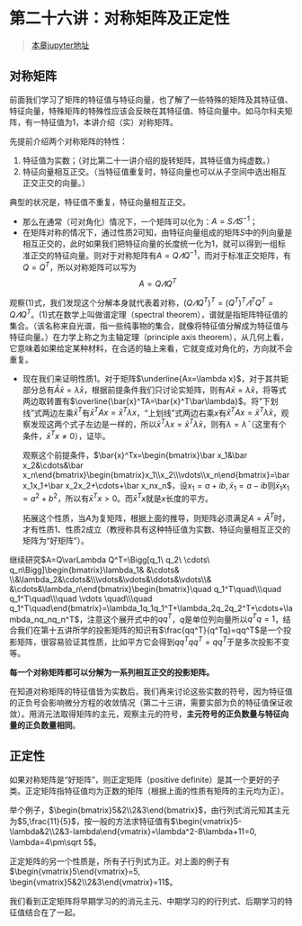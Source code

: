 # 第二十六讲：对称矩阵及正定性

> [本章jupyter地址](https://github.com/Nicolas-gaofeng/Salute_Math/blob/main/jupyter/chapter26.ipynb)

## 对称矩阵

前面我们学习了矩阵的特征值与特征向量，也了解了一些特殊的矩阵及其特征值、特征向量，特殊矩阵的特殊性应该会反映在其特征值、特征向量中。如马尔科夫矩阵，有一特征值为$1$，本讲介绍（实）对称矩阵。

先提前介绍两个对称矩阵的特性：

1. 特征值为实数；（对比第二十一讲介绍的旋转矩阵，其特征值为纯虚数。）
2. 特征向量相互正交。（当特征值重复时，特征向量也可以从子空间中选出相互正交正交的向量。）

典型的状况是，特征值不重复，特征向量相互正交。

* 那么在通常（可对角化）情况下，一个矩阵可以化为：$A=S\varLambda S^{-1}$；
* 在矩阵对称的情况下，通过性质2可知，由特征向量组成的矩阵$S$中的列向量是相互正交的，此时如果我们把特征向量的长度统一化为$1$，就可以得到一组标准正交的特征向量。则对于对称矩阵有$A=Q\varLambda Q^{-1}$，而对于标准正交矩阵，有$Q=Q^T$，所以对称矩阵可以写为$$A=Q\varLambda Q^T\tag{1}$$

观察$(1)$式，我们发现这个分解本身就代表着对称，$\left(Q\varLambda Q^T\right)^T=\left(Q^T\right)^T\varLambda^TQ^T=Q\varLambda Q^T$。$(1)$式在数学上叫做谱定理（spectral theorem），谱就是指矩阵特征值的集合。（该名称来自光谱，指一些纯事物的集合，就像将特征值分解成为特征值与特征向量。）在力学上称之为主轴定理（principle axis theorem），从几何上看，它意味着如果给定某种材料，在合适的轴上来看，它就变成对角化的，方向就不会重复。

* 现在我们来证明性质1。对于矩阵$\underline{Ax=\lambda x}$，对于其共轭部分总有$\bar A\bar x=\bar\lambda \bar x$，根据前提条件我们只讨论实矩阵，则有$A\bar x=\bar\lambda \bar x$，将等式两边取转置有$\overline{\bar{x}^TA=\bar{x}^T\bar\lambda}$。将“下划线”式两边左乘$\bar{x}^T$有$\bar{x}^TAx=\bar{x}^T\lambda x$，“上划线”式两边右乘$x$有$\bar{x}^TAx=\bar{x}^T\bar\lambda x$，观察发现这两个式子左边是一样的，所以$\bar{x}^T\lambda x=\bar{x}^T\bar\lambda x$，则有$\lambda=\bar{\lambda}$（这里有个条件，$\bar{x}^Tx\neq 0$），证毕。

    观察这个前提条件，$\bar{x}^Tx=\begin{bmatrix}\bar x_1&\bar x_2&\cdots&\bar x_n\end{bmatrix}\begin{bmatrix}x_1\\x_2\\\vdots\\x_n\end{bmatrix}=\bar x_1x_1+\bar x_2x_2+\cdots+\bar x_nx_n$，设$x_1=a+ib, \bar x_1=a-ib$则$\bar x_1x_1=a^2+b^2$，所以有$\bar{x}^Tx>0$。而$\bar{x}^Tx$就是$x$长度的平方。

    拓展这个性质，当$A$为复矩阵，根据上面的推导，则矩阵必须满足$A=\bar{A}^T$时，才有性质1、性质2成立（教授称具有这种特征值为实数、特征向量相互正交的矩阵为“好矩阵”）。

继续研究$A=Q\varLambda Q^T=\Bigg[q_1\ q_2\ \cdots\ q_n\Bigg]\begin{bmatrix}\lambda_1& &\cdots& \\&\lambda_2&\cdots&\\\vdots&\vdots&\ddots&\vdots\\& &\cdots&\lambda_n\end{bmatrix}\begin{bmatrix}\quad q_1^T\quad\\\quad q_1^T\quad\\\quad \vdots \quad\\\quad q_1^T\quad\end{bmatrix}=\lambda_1q_1q_1^T+\lambda_2q_2q_2^T+\cdots+\lambda_nq_nq_n^T$，注意这个展开式中的$qq^T$，$q$是单位列向量所以$q^Tq=1$，结合我们在第十五讲所学的投影矩阵的知识有$\frac{qq^T}{q^Tq}=qq^T$是一个投影矩阵，很容易验证其性质，比如平方它会得到$qq^Tqq^T=qq^T$于是多次投影不变等。

**每一个对称矩阵都可以分解为一系列相互正交的投影矩阵。**

在知道对称矩阵的特征值皆为实数后，我们再来讨论这些实数的符号，因为特征值的正负号会影响微分方程的收敛情况（第二十三讲，需要实部为负的特征值保证收敛）。用消元法取得矩阵的主元，观察主元的符号，**主元符号的正负数量与特征向量的正负数量相同**。

## 正定性

如果对称矩阵是“好矩阵”，则正定矩阵（positive definite）是其一个更好的子类。正定矩阵指特征值均为正数的矩阵（根据上面的性质有矩阵的主元均为正）。

举个例子，$\begin{bmatrix}5&2\\2&3\end{bmatrix}$，由行列式消元知其主元为$5,\frac{11}{5}$，按一般的方法求特征值有$\begin{vmatrix}5-\lambda&2\\2&3-lambda\end{vmatrix}=\lambda^2-8\lambda+11=0, \lambda=4\pm\sqrt 5$。

正定矩阵的另一个性质是，所有子行列式为正。对上面的例子有$\begin{vmatrix}5\end{vmatrix}=5, \begin{vmatrix}5&2\\2&3\end{vmatrix}=11$。

我们看到正定矩阵将早期学习的的消元主元、中期学习的的行列式、后期学习的特征值结合在了一起。
